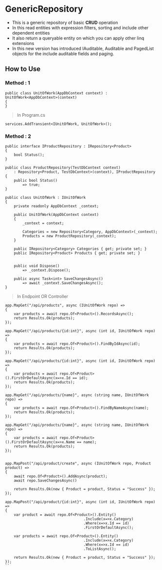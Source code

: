 # GenericRepository

- This is a generic repository of basic **CRUD** operation
- In this read entities with expression filters, sorting and include other dependent entities
- It also return a queryable entity on which you can apply other linq extensions
- In this new version has introduced IAuditable, Auditable and PagedList objects for the include auditable fields and paging.

## How to Use

### Method : 1

```code
public class UnitOfWork(AppDbContext context) : UnitOfWork<AppDbContext>(context)
{
}
```

> In Program.cs

```code
services.AddTransient<IUnitOfWork, UnitOfWork>();
```

### Method : 2

```code
public interface IProductRepository : IRepository<Product>
{
    bool Status();
}

public class ProductRepository(TestDbContext context)
    : Repository<Product, TestDbContext>(context), IProductRepository
{
    public bool Status()
        => true;
}
```

```code
public class UnitOfWork : IUnitOfWork
{
    private readonly AppDbContext _context;

    public UnitOfWork(AppDbContext context)
    {
        _context = context;

        Categories = new Repository<Category, AppDbContext>(_context);
        Products = new ProductRepository(_context);
    }

    public IRepository<Category> Categories { get; private set; }
    public IRepository<Product> Products { get; private set; }


    public void Dispose()
        => _context.Dispose();

    public async Task<int> SaveChangesAsync()
        => await _context.SaveChangesAsync();
}
```

> In Endpoint OR Controller

```code
app.MapGet("/api/products", async (IUnitOfWork repo) =>
{
    var products = await repo.Of<Product>().RecordsAsync();
    return Results.Ok(products);
});

app.MapGet("/api/products/{id:int}", async (int id, IUnitOfWork repo) =>
{
    var products = await repo.Of<Product>().FindByIdAsync(id);
    return Results.Ok(products);
});

app.MapGet("/api/products/{id:int}", async (int id, IUnitOfWork repo) =>
{
    var products = await repo.Of<Product>().FirstOrDefaultAsync(x=>x.Id == id);
    return Results.Ok(products);
});

app.MapGet("/api/products/{name}", async (string name, IUnitOfWork repo) =>
{
    var products = await repo.Of<Product>().FindByNameAsync(name);
    return Results.Ok(products);
});

app.MapGet("/api/products/{name}", async (string name, IUnitOfWork repo) =>
{
    var products = await repo.Of<Product>().FirstOrDefaultAsync(x=>x.Name == name);
    return Results.Ok(products);
});


app.MapPost("/api/product/create", async (IUnitOfWork repo, Product product) =>
{
    await repo.Of<Product>().AddAsync(product);
    await repo.SaveChangesAsync()

    return Results.Ok(new { Product = product, Status = "Success" });
});

app.MapPost("/api/product/{id:int}", async (int id, IUnitOfWork repo) =>
{
    var product = await repo.Of<Product>().Entity()
                                    .Include(x=>x.Category)
                                    .Where(x=>x.Id == id)
                                    .FirstOrDefaultAsync();

    var products = await repo.Of<Product>().Entity()
                                    .Include(x=>x.Category)
                                    .Where(x=>x.Id == id)
                                    .ToListAsync();

    return Results.Ok(new { Product = product, Status = "Success" });
});
``